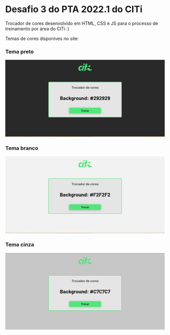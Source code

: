 # Desafio 3 do PTA 2022.1 do CITi

Trocador de cores desenvolvido em HTML, CSS e JS para o processo de treinamento por área do CITi :)

Temas de cores disponíves no site:

### Tema preto
![alt text](assets/black-theme.png)

### Tema branco
![alt text](assets/white-theme.png)

### Tema cinza
![alt text](assets/gray-theme.png)
